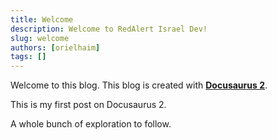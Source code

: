 ```yaml
---
title: Welcome
description: Welcome to RedAlert Israel Dev!
slug: welcome
authors: [orielhaim]
tags: []
---
```


Welcome to this blog. This blog is created with [**Docusaurus 2**](https://docusaurus.io/).

<!-- truncate -->

This is my first post on Docusaurus 2.

A whole bunch of exploration to follow.